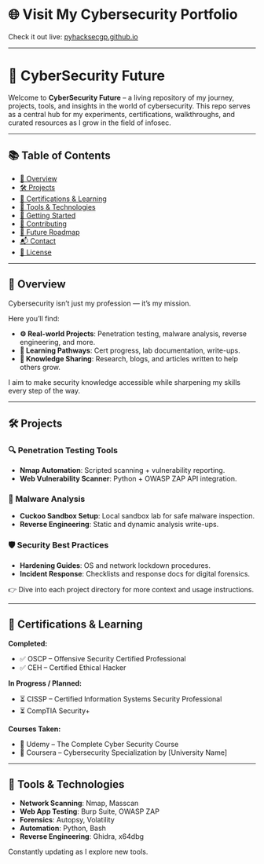 # 🌐 Visit My Cybersecurity Portfolio  
Check it out live: [pyhacksecgp.github.io](https://pyhacksecgp.github.io)

---

# 🔐 CyberSecurity Future

Welcome to **CyberSecurity Future** – a living repository of my journey, projects, tools, and insights in the world of cybersecurity. This repo serves as a central hub for my experiments, certifications, walkthroughs, and curated resources as I grow in the field of infosec.

---

## 📚 Table of Contents

- [🔎 Overview](#-overview)
- [🛠️ Projects](#️-projects)
- [📜 Certifications & Learning](#-certifications--learning)
- [🧰 Tools & Technologies](#-tools--technologies)
- [🚀 Getting Started](#-getting-started)
- [🤝 Contributing](#-contributing)
- [📅 Future Roadmap](#-future-roadmap)
- [📬 Contact](#-contact)
- [📝 License](#-license)

---

## 🔎 Overview

Cybersecurity isn’t just my profession — it’s my mission.

Here you’ll find:
- **⚙️ Real-world Projects**: Penetration testing, malware analysis, reverse engineering, and more.
- **📘 Learning Pathways**: Cert progress, lab documentation, write-ups.
- **🧠 Knowledge Sharing**: Research, blogs, and articles written to help others grow.

I aim to make security knowledge accessible while sharpening my skills every step of the way.

---

## 🛠️ Projects

### 🔍 Penetration Testing Tools
- **Nmap Automation**: Scripted scanning + vulnerability reporting.
- **Web Vulnerability Scanner**: Python + OWASP ZAP API integration.

### 🦠 Malware Analysis
- **Cuckoo Sandbox Setup**: Local sandbox lab for safe malware inspection.
- **Reverse Engineering**: Static and dynamic analysis write-ups.

### 🛡️ Security Best Practices
- **Hardening Guides**: OS and network lockdown procedures.
- **Incident Response**: Checklists and response docs for digital forensics.

👉 Dive into each project directory for more context and usage instructions.

---

## 📜 Certifications & Learning

**Completed:**
- ✅ OSCP – Offensive Security Certified Professional  
- ✅ CEH – Certified Ethical Hacker  

**In Progress / Planned:**
- ⏳ CISSP – Certified Information Systems Security Professional  
- ⏳ CompTIA Security+  

**Courses Taken:**
- 🔐 Udemy – The Complete Cyber Security Course  
- 🔐 Coursera – Cybersecurity Specialization by [University Name]

---

## 🧰 Tools & Technologies

- **Network Scanning**: Nmap, Masscan  
- **Web App Testing**: Burp Suite, OWASP ZAP  
- **Forensics**: Autopsy, Volatility  
- **Automation**: Python, Bash  
- **Reverse Engineering**: Ghidra, x64dbg  

Constantly updating as I explore new tools.


